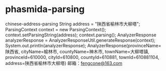 # phasmida-parsing
chinese-address-parsing
String address = "陕西省榆林市大柳塔";
ParsingContext context = new ParsingContext();
context.setParsingString(address);
context.parsing();
AnalyzerResponse analyzerResponse = AnalyzerResponseUtil.generateResponse(context);
System.out.println(analyzerResponse);
AnalyzerResponse(provinceName=陕西省, cityName=榆林市, countyName=神木市, townName=大柳塔镇, provinceId=610000, cityId=610800, countyId=610881, townId=610881104, address=陕西省榆林市大柳塔)
邮箱：fengcone@163.com
